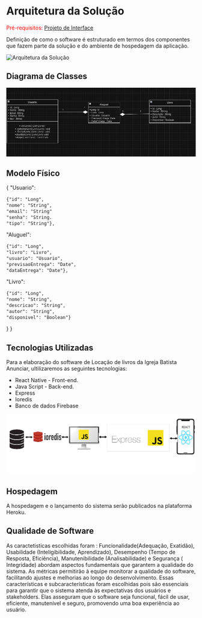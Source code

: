 # Arquitetura da Solução

<span style="color:red">Pré-requisitos: <a href="3-Projeto de Interface.md"> Projeto de Interface</a></span>

Definição de como o software é estruturado em termos dos componentes que fazem parte da solução e do ambiente de hospedagem da aplicação.

![Arquitetura da Solução](img/02-mob-arch.png)

## Diagrama de Classes

![Diagrama de classes](img/DiagramaBiblioteca.png)

## Modelo Físico

{
  "Usuario":  
  
    {"id": "Long",
    "nome": "String",
    "email": "String"
    "senha": "String.
    "tipo": "String"}, 
  "Aluguel": 

    {"id": "Long", 
    "livro": "Livro",
    "usuario": "Usuario",
    "previsaoEntrega": "Date",
    "dataEntrega": "Date"},
  "Livro": 
  
    {"id": "Long",
    "nome": "String",
    "descricao": "String",
    "autor": "String",
    "disponivel": "Boolean"}
  }
}


## Tecnologias Utilizadas

Para a elaboração do software de Locação de livros da Igreja Batista Anunciar, ultilizaremos as seguintes tecnologias:
 - React Native - Front-end.
 - Java Script - Back-end.
 - Express 
 - Ioredis
 - Banco de dados Firebase

![Diagrama de classes](img/Tecnologias.png)

## Hospedagem

A hospedagem e o lançamento do sistema serão publicados na plataforma Heroku.

## Qualidade de Software

As caractetisticas escolhidas foram : Funcionalidade(Adequação, Exatidão), Usabilidade (Inteligibilidade, Aprendizado), Desempenho (Tempo de Resposta, Eficiência), Manutenibilidade (Analisabilidade) e Segurança ( Integridade) abordam aspectos fundamentais que garantem a qualidade do sistema. As métricas permitirão à equipe monitorar a qualidade do software, facilitando ajustes e melhorias ao longo do desenvolvimento.
Essas características e subcaracterísticas foram escolhidas pois são essenciais para garantir que o sistema atenda às expectativas dos usuários e stakeholders. Elas asseguram que o software seja funcional, fácil de usar, eficiente, manutenível e seguro, promovendo uma boa experiência ao usuário.
